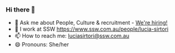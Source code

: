 ### Hi there 👋


- 💬 Ask me about People, Culture & recruitment - [We're hiring!](https://www.ssw.com.au/ssw/Employment/default.aspx)
- 🔭 I work at SSW https://www.ssw.com.au/people/lucia-sirtori
- 📫 How to reach me: luciasirtori@ssw.com.au
- 😄 Pronouns: She/her


<!--
**LuciaSirtori/LuciaSirtori** is a ✨ _special_ ✨ repository because its `README.md` (this file) appears on your GitHub profile.


